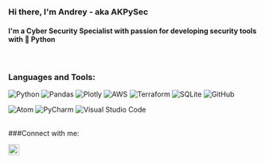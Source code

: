### Hi there, I'm Andrey - aka AKPySec 

#### I'm a Cyber Security Specialist with passion for developing security tools with 🐍 Python


<!-- ### Connect with me:![linkedin](https://user-images.githubusercontent.com/48283299/135170175-cfa3551b-1889-4042-9a34-1bdaa63a6c27.png)


[<img align="left" alt="AKPySec | LinkedIn" width="22px" src="https://cdn.jsdelivr.net/npm/simple-icons@v3/icons/linkedin.svg" />][linkedin]
 -->
<br />

### Languages and Tools:

![Python](https://img.shields.io/badge/python-3670A0?style=for-the-badge&logo=python&logoColor=ffdd54)
![Pandas](https://img.shields.io/badge/pandas-%23150458.svg?style=for-the-badge&logo=pandas&logoColor=white)
![Plotly](https://img.shields.io/badge/Plotly-%233F4F75.svg?style=for-the-badge&logo=plotly&logoColor=white)
![AWS](https://img.shields.io/badge/AWS-%23FF9900.svg?style=for-the-badge&logo=amazon-aws&logoColor=white) 
![Terraform](https://img.shields.io/badge/terraform-%235835CC.svg?style=for-the-badge&logo=terraform&logoColor=white)
![SQLite](https://img.shields.io/badge/sqlite-%2307405e.svg?style=for-the-badge&logo=sqlite&logoColor=white)
![GitHub](https://img.shields.io/badge/github-%23121011.svg?style=for-the-badge&logo=github&logoColor=white)

![Atom](https://img.shields.io/badge/Atom-%2366595C.svg?style=for-the-badge&logo=atom&logoColor=white)
![PyCharm](https://img.shields.io/badge/pycharm-143?style=for-the-badge&logo=pycharm&logoColor=black&color=black&labelColor=green)
![Visual Studio Code](https://img.shields.io/badge/Visual%20Studio%20Code-0078d7.svg?style=for-the-badge&logo=visual-studio-code&logoColor=white)

<br />
###Connect with me:

[<img alt="AKPySec | LinkedIn" width="22px" src="https://user-images.githubusercontent.com/48283299/135170175-cfa3551b-1889-4042-9a34-1bdaa63a6c27.png" />][linkedin]

[linkedin]: https://www.linkedin.com/in/andrey-kolihanov-002395150/
